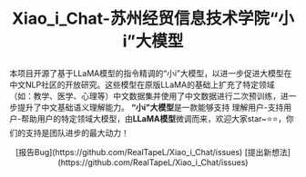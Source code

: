 # <p align="center">Xiao_i_Chat-苏州经贸信息技术学院“小i”大模型</p>
本项目开源了基于LLaMA模型的指令精调的“小i”大模型，以进一步促进大模型在中文NLP社区的开放研究。这些模型在原版LLaMA的基础上扩充了特定领域（如：教学、医学、心理等）中文数据集并使用了中文数据进行二次预训练，进一步提升了中文基础语义理解能力。
**“小i”大模型**是一款能够支持 理解用户-支持用户-帮助用户的特定领域大模型，由**LLaMA模型**微调而来，欢迎大家star~⭐⭐，你们的支持是团队进步的最大动力！
<p align="center">[报告Bug](https://github.com/RealTapeL/Xiao_i_Chat/issues) [提出新想法](https://github.com/RealTapeL/Xiao_i_Chat/issues)</p>
